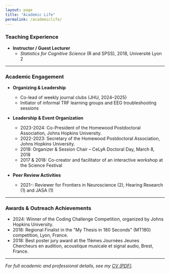```yaml
---
layout: page
title: "Academic Life"
permalink: /academiclife/
---
```


### Teaching Experience

- **Instructor / Guest Lecturer**  
  - *Statistics for Cognitive Science* (R and SPSS), 2018, Université Lyon 2  

---

### Academic Engagement

- **Organizing & Leadership**  
  - Co-lead of weekly journal clubs (JHU, 2024–2025)  
  - Initiator of informal TRF learning groups and EEG troubleshooting sessions

- **Leadership & Event Organization**
  - 2023-2024: Co-President of the Homewood Postdoctoral Association, Johns Hopkins University.
  - 2022-2023: Secretary of the Homewood Postdoctoral Association, Johns Hopkins University.
  - 2018: Organizer & Session Chair – CeLyA Doctoral Day, March 8, 2018
  - 2017 & 2018: Co-creator and facilitator of an interactive workshop at the Science Festival

- **Peer Review Activities**
  - 2021-: Reviewer for Frontiers in Neuroscience (2), Hearing Research (1) and JASA (1)

---

### Awards & Outreach Achievements

- 2024: Winner of the Coding Challenge Competition, organized by Johns Hopkins University.
- 2018: Regional Finalist in the "My Thesis in 180 Seconds" (MT180) competition, Lyon, France.
- 2018: Best poster jury award at the 11èmes Journées Jeunes Chercheurs en audition, acoustique musicale et signal audio, Brest, France.

---

*For full academic and professional details, see my [CV (PDF)](/files/Moira_Huet_CV.pdf).*
